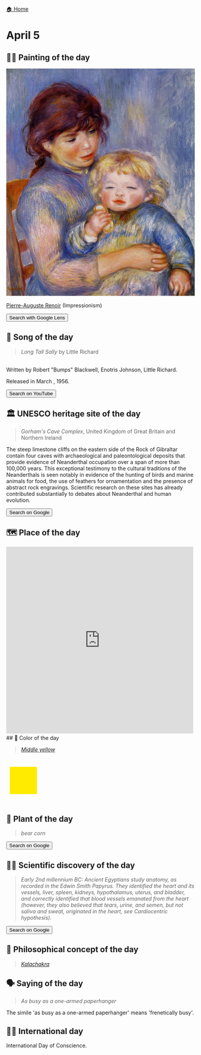 
[🏠 Home](../../index.md)

# April 5

## 🧑‍🎨 Painting of the day

<img width="600" src="../img/Pierre-Auguste_Renoir_4.jpg">

[Pierre-Auguste Renoir](http://en.wikipedia.org/wiki/Pierre-Auguste_Renoir) (Impressionism)

<button class="btn btn-success"
onclick=" window.open('https://lens.google.com/uploadbyurl?url=https://iretes.github.io/one-a-day/data/img/Pierre-Auguste_Renoir_4.jpg','_blank')">
Search with Google Lens
</button>

## 🎼 Song of the day

> *Long Tall Sally*
by Little Richard

<br />Written by Robert "Bumps" Blackwell, Enotris Johnson, Little Richard.

Released in March , 1956.

<button class="btn btn-success"
onclick=" window.open('http://www.youtube.com/search?q=Long Tall Sally by Little Richard','_blank')">
Search on YouTube
</button>

## 🏛️ UNESCO heritage site of the day

> *Gorham's Cave Complex*, United Kingdom of Great Britain and Northern Ireland

<p>The steep limestone cliffs on the eastern side of the Rock of Gibraltar contain four caves with archaeological and paleontological deposits that provide evidence of Neanderthal occupation over a span of more than 100,000 years. This exceptional testimony to the cultural traditions of the Neanderthals is seen notably in evidence of the hunting of birds and marine animals for food, the use of feathers for ornamentation and the presence of abstract rock engravings. Scientific research on these sites has already contributed substantially to debates about Neanderthal and human evolution. </p>

<button class="btn btn-success"
onclick=" window.open('http://www.google.com/search?q=Gorham s Cave Complex','_blank')">
Search on Google
</button>

## 🗺️ Place of the day

<iframe
src="https://www.mapcrunch.com"
name="mapcrunch"
width="500"
height="500"
allowTransparency="true"
scrolling="no"
frameborder="0"
>
</iframe>
## 🎨 Color of the day

> *[Middle yellow](https://en.wikipedia.org/wiki/History_of_Crayola_crayons#Munsell_Crayola,_1926–1944)*

<div style="color:#FFEB00; font-size: 100px;">&#9632;</div>

## 🌿 Plant of the day

> *bear corn*

<button class="btn btn-success"
onclick=" window.open('http://www.google.com/search?q=bear corn','_blank')">
Search on Google
</button>

## 🧑‍🔬 Scientific discovery of the day

> *Early 2nd millennium BC: Ancient Egyptians study anatomy, as recorded in the Edwin Smith Papyrus. They identified the heart and its vessels, liver, spleen, kidneys, hypothalamus, uterus, and bladder, and correctly identified that blood vessels emanated from the heart (however, they also believed that tears, urine, and semen, but not saliva and sweat, originated in the heart, see Cardiocentric hypothesis).*

<button class="btn btn-success"
onclick=" window.open('http://www.google.com/search?q=Early 2nd millennium BC: Ancient Egyptians study anatomy, as recorded in the Edwin Smith Papyrus. They identified the heart and its vessels, liver, spleen, kidneys, hypothalamus, uterus, and bladder, and correctly identified that blood vessels emanated from the heart (however, they also believed that tears, urine, and semen, but not saliva and sweat, originated in the heart, see Cardiocentric hypothesis).','_blank')"> 
Search on Google
</button>

## 💭 Philosophical concept of the day

> *[Kalachakra](https://en.wikipedia.org/wiki/Kalachakra)*

## 🗣️ Saying of the day

> *As busy as a one-armed paperhanger*

 The simile 'as busy as a one-armed paperhanger' means 'frenetically busy'.

## 🏳️‍🌈 International day

International Day of Conscience.
